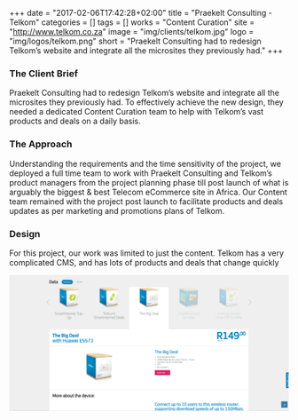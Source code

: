+++
date = "2017-02-06T17:42:28+02:00"
title = "Praekelt Consulting - Telkom"
categories = []
tags = []
works = "Content Curation"
site = "http://www.telkom.co.za"
image = "img/clients/telkom.jpg"
logo = "img/logos/telkom.png"
short = "Praekelt Consulting had to redesign Telkom’s website and integrate all the microsites they previously had."
+++


### The Client Brief
Praekelt Consulting had to redesign Telkom’s website and integrate all the microsites they previously had. To effectively achieve the new design, they needed a dedicated Content Curation team to help with Telkom’s vast products and deals on a daily basis.

### The Approach
Understanding the requirements and the time sensitivity of the project, we deployed a full time team to work with Praekelt Consulting and Telkom’s product managers from the project planning phase till post launch of what is arguably the biggest & best Telecom eCommerce site in Africa. Our Content team remained with the project post launch to facilitate products and deals updates as per marketing and promotions plans of Telkom.

### Design
For this project, our work was limited to just the content. Telkom has a very complicated CMS, and has lots of products and deals that change quickly

<p class='screenshots' markdown='1'>
<img src="/img/screenshots/telkom-1.png" alt="Telkom Content" class="img-responsive">
</p>



